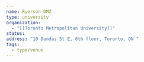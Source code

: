 ```yaml
---
name: Ryerson DMZ
type: university
organization:
  - "[[Toronto Metropolitan University]]"
status:
address: "10 Dundas St E, 6th floor, Toronto, ON "
tags:
  - type/venue
---
```

